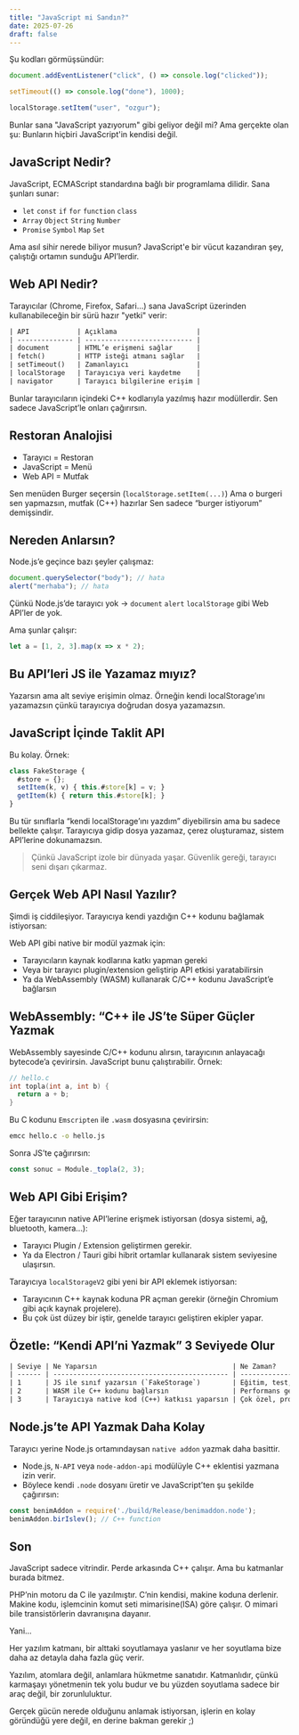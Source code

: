 ```yaml
---
title: "JavaScript mi Sandın?"
date: 2025-07-26
draft: false
---
```



Şu kodları görmüşsündür:

```js
document.addEventListener("click", () => console.log("clicked"));
```

```js
setTimeout(() => console.log("done"), 1000);
```

```js
localStorage.setItem("user", "ozgur");
```

Bunlar sana "JavaScript yazıyorum" gibi geliyor değil mi?
Ama gerçekte olan şu: Bunların hiçbiri JavaScript'in kendisi değil.

## JavaScript Nedir?

JavaScript, ECMAScript standardına bağlı bir programlama dilidir.
Sana şunları sunar:

- `let` `const` `if` `for` `function` `class`
- `Array` `Object` `String` `Number`
- `Promise` `Symbol` `Map` `Set`

Ama asıl sihir nerede biliyor musun?
JavaScript'e bir vücut kazandıran şey, çalıştığı ortamın sunduğu API’lerdir.


## Web API Nedir?

Tarayıcılar (Chrome, Firefox, Safari...) sana JavaScript üzerinden kullanabileceğin bir sürü hazır "yetki" verir:

```txt
| API            | Açıklama                    |
| -------------- | --------------------------- |
| document       | HTML’e erişmeni sağlar      |
| fetch()        | HTTP isteği atmanı sağlar   |
| setTimeout()   | Zamanlayıcı                 |
| localStorage   | Tarayıcıya veri kaydetme    |
| navigator      | Tarayıcı bilgilerine erişim |
```

Bunlar tarayıcıların içindeki C++ kodlarıyla yazılmış hazır modüllerdir. Sen sadece JavaScript’le onları çağırırsın.


## Restoran Analojisi

- Tarayıcı = Restoran
- JavaScript = Menü
- Web API = Mutfak


Sen menüden Burger seçersin (`localStorage.setItem(...)`)
Ama o burgeri sen yapmazsın, mutfak (C++) hazırlar
Sen sadece “burger istiyorum” demişsindir.


## Nereden Anlarsın?

Node.js’e geçince bazı şeyler çalışmaz:

```js
document.querySelector("body"); // hata
alert("merhaba"); // hata
```
Çünkü Node.js’de tarayıcı yok -> `document` `alert` `localStorage` gibi Web API’ler de yok.

Ama şunlar çalışır:

```js
let a = [1, 2, 3].map(x => x * 2);
```


## Bu API’leri JS ile Yazamaz mıyız?

Yazarsın ama alt seviye erişimin olmaz. Örneğin kendi localStorage’ını yazamazsın çünkü tarayıcıya doğrudan dosya yazamazsın.

## JavaScript İçinde Taklit API
Bu kolay. Örnek:

```js
class FakeStorage {
  #store = {};
  setItem(k, v) { this.#store[k] = v; }
  getItem(k) { return this.#store[k]; }
}
```

Bu tür sınıflarla “kendi localStorage’ını yazdım” diyebilirsin ama bu sadece bellekte çalışır.
Tarayıcıya gidip dosya yazamaz, çerez oluşturamaz, sistem API’lerine dokunamazsın.

> Çünkü JavaScript izole bir dünyada yaşar. Güvenlik gereği, tarayıcı seni dışarı çıkarmaz.

## Gerçek Web API Nasıl Yazılır?

Şimdi iş ciddileşiyor. Tarayıcıya kendi yazdığın C++ kodunu bağlamak istiyorsan:

Web API gibi native bir modül yazmak için:
- Tarayıcıların kaynak kodlarına katkı yapman gereki
- Veya bir tarayıcı plugin/extension geliştirip API etkisi yaratabilirsin
- Ya da WebAssembly (WASM) kullanarak C/C++ kodunu JavaScript’e bağlarsın

##  WebAssembly: “C++ ile JS’te Süper Güçler Yazmak

WebAssembly sayesinde C/C++ kodunu alırsın, tarayıcının anlayacağı bytecode’a çevirirsin. JavaScript bunu çalıştırabilir. Örnek:

```c
// hello.c
int topla(int a, int b) {
  return a + b;
}
```

Bu C kodunu `Emscripten` ile `.wasm` dosyasına çevirirsin:

```bash
emcc hello.c -o hello.js
```

Sonra JS’te çağırırsın:

```js
const sonuc = Module._topla(2, 3);
```

## Web API Gibi Erişim?

Eğer tarayıcının native API’lerine erişmek istiyorsan (dosya sistemi, ağ, bluetooth, kamera...):

- Tarayıcı Plugin / Extension geliştirmen gerekir.
- Ya da Electron / Tauri gibi hibrit ortamlar kullanarak sistem seviyesine ulaşırsın.

Tarayıcıya `localStorageV2` gibi yeni bir API eklemek istiyorsan:
- Tarayıcının C++ kaynak koduna PR açman gerekir (örneğin Chromium gibi açık kaynak projelere).
- Bu çok üst düzey bir iştir, genelde tarayıcı geliştiren ekipler yapar.


## Özetle: “Kendi API’ni Yazmak” 3 Seviyede Olur

```txt
| Seviye | Ne Yaparsın                                  | Ne Zaman?                        |
| ------ | -------------------------------------------- | -------------------------------- |
| 1      | JS ile sınıf yazarsın (`FakeStorage`)        | Eğitim, test, taklit için        |
| 2      | WASM ile C++ kodunu bağlarsın                | Performans gerekiyorsa           |
| 3      | Tarayıcıya native kod (C++) katkısı yaparsın | Çok özel, profesyonel ihtiyaçlar |
```

## Node.js’te API Yazmak Daha Kolay

Tarayıcı yerine Node.js ortamındaysan `native addon` yazmak daha basittir.

- Node.js, `N-API` veya `node-addon-api` modülüyle C++ eklentisi yazmana izin verir.
- Böylece kendi `.node` dosyanı üretir ve JavaScript’ten şu şekilde çağırırsın:

```js
const benimAddon = require('./build/Release/benimaddon.node');
benimAddon.birIslev(); // C++ function
```

## Son
JavaScript sadece vitrindir. Perde arkasında C++ çalışır.
Ama bu katmanlar burada bitmez.

PHP’nin motoru da C ile yazılmıştır.
C’nin kendisi, makine koduna derlenir.
Makine kodu, işlemcinin komut seti mimarisine(ISA) göre çalışır.
O mimari bile transistörlerin davranışına dayanır.

Yani…

Her yazılım katmanı, bir alttaki soyutlamaya yaslanır
ve her soyutlama bize daha az detayla daha fazla güç verir.

Yazılım, atomlara değil, anlamlara hükmetme sanatıdır.
Katmanlıdır, çünkü karmaşayı yönetmenin tek yolu budur
ve bu yüzden soyutlama sadece bir araç değil, bir zorunluluktur.

Gerçek gücün nerede olduğunu anlamak istiyorsan,
işlerin en kolay göründüğü yere değil, en derine bakman gerekir ;)

